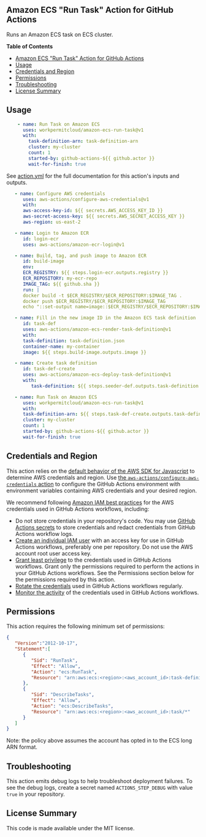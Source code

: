 ## Amazon ECS "Run Task" Action for GitHub Actions

Runs an Amazon ECS task on ECS cluster.

**Table of Contents**

<!-- toc -->

- [Amazon ECS "Run Task" Action for GitHub Actions](#amazon-ecs-run-task-action-for-github-actions)
- [Usage](#usage)
- [Credentials and Region](#credentials-and-region)
- [Permissions](#permissions)
- [Troubleshooting](#troubleshooting)
- [License Summary](#license-summary)

<!-- tocstop -->

## Usage

```yaml
    - name: Run Task on Amazon ECS
      uses: workpermitcloud/amazon-ecs-run-task@v1
      with:
        task-definition-arn: task-definition-arn
        cluster: my-cluster
        count: 1
        started-by: github-actions-${{ github.actor }}
        wait-for-finish: true
```

See [action.yml](action.yml) for the full documentation for this action's inputs and outputs.

```yaml
   - name: Configure AWS credentials
      uses: aws-actions/configure-aws-credentials@v1
      with:
      aws-access-key-id: ${{ secrets.AWS_ACCESS_KEY_ID }}
      aws-secret-access-key: ${{ secrets.AWS_SECRET_ACCESS_KEY }}
      aws-region: us-east-2

   - name: Login to Amazon ECR
      id: login-ecr
      uses: aws-actions/amazon-ecr-login@v1

   - name: Build, tag, and push image to Amazon ECR
      id: build-image
      env:
      ECR_REGISTRY: ${{ steps.login-ecr.outputs.registry }}
      ECR_REPOSITORY: my-ecr-repo
      IMAGE_TAG: ${{ github.sha }}
      run: |
      docker build -t $ECR_REGISTRY/$ECR_REPOSITORY:$IMAGE_TAG .
      docker push $ECR_REGISTRY/$ECR_REPOSITORY:$IMAGE_TAG
      echo "::set-output name=image::$ECR_REGISTRY/$ECR_REPOSITORY:$IMAGE_TAG"

   - name: Fill in the new image ID in the Amazon ECS task definition
      id: task-def
      uses: aws-actions/amazon-ecs-render-task-definition@v1
      with:
      task-definition: task-definition.json
      container-name: my-container
      image: ${{ steps.build-image.outputs.image }}

   - name: Create task definition
      id: task-def-create
      uses: aws-actions/amazon-ecs-deploy-task-definition@v1
      with:
         task-definition: ${{ steps.seeder-def.outputs.task-definition }}

   - name: Run Task on Amazon ECS
      uses: workpermitcloud/amazon-ecs-run-task@v1
      with:
      task-definition-arn: ${{ steps.task-def-create.outputs.task-definition-arn}}
      cluster: my-cluster
      count: 1
      started-by: github-actions-${{ github.actor }}
      wait-for-finish: true
```

## Credentials and Region

This action relies on the [default behavior of the AWS SDK for Javascript](https://docs.aws.amazon.com/sdk-for-javascript/v2/developer-guide/setting-credentials-node.html) to determine AWS credentials and region.
Use [the `aws-actions/configure-aws-credentials` action](https://github.com/aws-actions/configure-aws-credentials) to configure the GitHub Actions environment with environment variables containing AWS credentials and your desired region.

We recommend following [Amazon IAM best practices](https://docs.aws.amazon.com/IAM/latest/UserGuide/best-practices.html) for the AWS credentials used in GitHub Actions workflows, including:
- Do not store credentials in your repository's code.  You may use [GitHub Actions secrets](https://help.github.com/en/actions/automating-your-workflow-with-github-actions/creating-and-using-encrypted-secrets) to store credentials and redact credentials from GitHub Actions workflow logs.
- [Create an individual IAM user](https://docs.aws.amazon.com/IAM/latest/UserGuide/best-practices.html#create-iam-users) with an access key for use in GitHub Actions workflows, preferably one per repository. Do not use the AWS account root user access key.
- [Grant least privilege](https://docs.aws.amazon.com/IAM/latest/UserGuide/best-practices.html#grant-least-privilege) to the credentials used in GitHub Actions workflows.  Grant only the permissions required to perform the actions in your GitHub Actions workflows.  See the Permissions section below for the permissions required by this action.
- [Rotate the credentials](https://docs.aws.amazon.com/IAM/latest/UserGuide/best-practices.html#rotate-credentials) used in GitHub Actions workflows regularly.
- [Monitor the activity](https://docs.aws.amazon.com/IAM/latest/UserGuide/best-practices.html#keep-a-log) of the credentials used in GitHub Actions workflows.

## Permissions

This action requires the following minimum set of permissions:

```json
{
   "Version":"2012-10-17",
   "Statement":[
      {
         "Sid": "RunTask",
         "Effect": "Allow",
         "Action": "ecs:RunTask",
         "Resource": "arn:aws:ecs:<region>:<aws_account_id>:task-definition/*:*"
      },
      {
         "Sid": "DescribeTasks",
         "Effect": "Allow",
         "Action": "ecs:DescribeTasks",
         "Resource": "arn:aws:ecs:<region>:<aws_account_id>:task/*"
      }
   ]
}
```

Note: the policy above assumes the account has opted in to the ECS long ARN format.

## Troubleshooting

This action emits debug logs to help troubleshoot deployment failures.  To see the debug logs, create a secret named `ACTIONS_STEP_DEBUG` with value `true` in your repository.

## License Summary

This code is made available under the MIT license.

